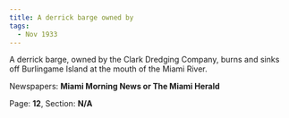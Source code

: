 ```yaml
---  
title: A derrick barge owned by  
tags:  
  - Nov 1933  
---  
```

  
A derrick barge, owned by the Clark Dredging Company, burns and sinks off Burlingame Island at the mouth of the Miami River.  
  
Newspapers: **Miami Morning News or The Miami Herald**  
  
Page: **12**, Section: **N/A** 
